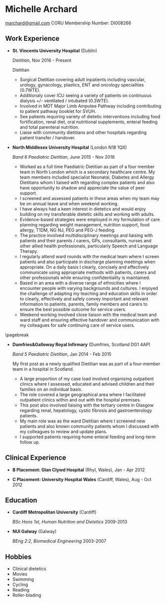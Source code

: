 Michelle Archard
===============

<marchard@gmail.com>
CORU Membership Number: DI008266

Work Experience
---------------

*   **St. Vincents University Hospital** (Dublin)

    *Dietitian*, Nov 2016 - Present

    Dietitian
    -   Surgical Dietitian covering adult inpatients including vascular, urology, gynacology, plastics, ENT and oncology specialities (0.7WTE).
    -   Additionaly cover ICU seeing a variety of patients on continuous dialysis +/- ventilated / intubated (0.3WTE).
    -   Involved in MDT Major Limb Amputee Pathway including contributing to patient pathway booklet for SVUH.
    -   See patients requiring variety of dietetic interventions including food fortification, renal diet, oral nutritional supplements, enteral feeding and total parenteral nutrition.
    -   Liaise with community dietitians and other hospitals regarding patient transfer / handover.

*   **North Middlesex University Hospital** (London N18 1QX)

    *Band 6 Paediatric Dietitian*, June 2015 - Nov 2016

    -   Worked as a full time Paediatric Dietitian as part of a four member team in North London which is a secondary healthcare centre. My team members included specialist Neonatal, Diabetes and Allergy Dietitians whom I liaised with regarding complex patients and also have opportunity to shadow and appreciate the value of peer support.
    -   I screened and assessed patients in these areas when my team may be on annual leave and when weekend working.
    -   I have always had a keen interest in dietetics and would enjoy building on my transferable dietetic skills and working with adults.
    -   Evidence-based strategies were employed in my formulation of care planning regarding weight management, nutrition support, food allergy, T1DM, NG NJ, PEG and PEG-J feeding.
    -   The practice involved multidisciplinary meetings and liaising with patients and their parents / carers, GPs, consultants, nurses and other allied health professionals, particularly Speech and Language Therapy.
    -   I regularly attend ward rounds with the medical team where I screen patients and also participate in discharge planning meetings when appropriate. On a daily basis I clearly, concisely and effectively communicate using appropriate methods with patients, carers and other professionals while ensuring confidentiality is maintained.
    -   Based in an area with a diverse range of ethnicities where I encounter people with varying backgrounds and cultures. I enjoyed the challenge of adapting my teaching and education skills in order to clearly, effectively and safely convey important and relevant information to patients, parents, family members and carers to ensure the best possible outcome for service users.
    -   Weekend working involved close liaison with the medical team and ward staff and ensuring effective handover and communication with my colleagues for safe continuing care of service users.

\pagebreak

*   **Dumfries&Galloway Royal Infirmary** (Dumfries, Scotland DG1 4AP)


    *Band 5 Paediatric Dietitian*, Jan 2014 - Feb 2015

     My first post as a newly qualified Dietitian was as part of a four-member team in a hospital in Scotland.

     -   A large proportion of my case load involved organising outpatient clinics where I assessed, educated and advised children and their families on an individual basis.
     -   The role covered a large geographical area where I facilitated outpatient clinics within and out with the hospital premises.
     -   This post also involved liaising with the tertiary centre in Glasgow regarding renal, hepatology, cystic fibrosis and gastroenterology patients.
     -   My main role was as the ward Dietitian where I screened new patients and also known community patients whom I discussed with my colleagues to review and update plans.
     -   I supported patients requiring home enteral feeding and long-term follow up.


Clinical Experience
---------

*   **B Placement: Glan Clywd Hospital** (Rhyl, Wales), Jan - Apr 2012

*   **C Placement: University Hospital Wales** (Cardiff, Wales), Aug - Oct 2012

Education
---------

*   **Cardiff Metropolitan University** (Cardiff)

    *BSc Hons 1st, Human Nutrition and Dietetics*  2009-2013

*   **NUI Galway** (Galway)

    *BEng 2:2, Biomedical Engineering*  2003-2007

Hobbies
------

*   Clinical dietetics
*   Movies
*   Swimming
*   Cycling
*   Reading
*   Roller-blading
